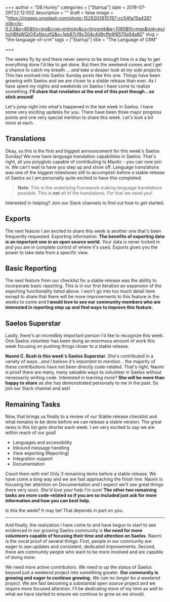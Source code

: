 +++
author = "DB Hurley"
categories = ["Startup"]
date = 2018-07-29T22:12:00Z
description = ""
draft = false
image = "https://images.unsplash.com/photo-1529203915787-cc54fa70a428?ixlib=rb-0.3.5&q=80&fm=jpg&crop=entropy&cs=tinysrgb&w=1080&fit=max&ixid=eyJhcHBfaWQiOjExNzczfQ&s=1eb67cf8c304c4d9cffe9f8570a54a80"
slug = "the-language-of-crm"
tags = ["Startup"]
title = "The Language of CRM"

+++


The weeks fly by and there never seems to be enough time in a day to get everything done I'd like to get done. But then the weekend comes and I get a chance to catch my breath ... _and take a deeper look at my side projects_. This has evolved into Saelos Sunday posts like this one. Things have been growing with Saelos and we are closer to a stable release than ever. As I have spent my nights and weekends on Saelos I have come to realize something. **I'll share that revelation at the end of this post though...so stick around!**

Let's jump right into what's happened in the last week in Saelos. I have some very exciting updates for you. There have been three major progress points and one very special mention to share this week. Let's look a bit more at each.

## Translations

Okay, so this is the first and biggest announcement for this week's Saelos Sunday! We now have language translation capabilities in Saelos. That's right, all you polyglots capable of contributing to Mautic - you can now join in. We can't wait to have you step up and show off. Language translations was one of the biggest milestones still to accomplish before a stable release of Saelos so I am personally quite excited to have this completed.

> **Note**: This is the underlying framework making language translations possible. This is **not** all of the translations. For that we need you!

Interested in helping? Join our Slack channels to find out how to get started.

## Exports

The next feature I am excited to share this week is another one that's been frequently requested. Exporting information. **The benefits of exporting data is an important one in an open source world.** Your data is never locked in and you are in complete control of where it's used. Exports gives you the power to take data from a specific view.

## Basic Reporting

The next feature from our checklist for a stable release was the ability to incorporate basic reporting. This is in our first iteration an expansion of the exporting functionality listed above. I won't go into too much detail here except to share that there will be more improvements to this feature in the weeks to come and **I would love to see our community members who are interested in reporting step up and find ways to improve this feature.**

## Saelos Superstar

Lastly, there's an incredibly important person I'd like to recognize this week. One Saelos volunteer has been doing an enormous amount of work this week focusing on pushing things closer to a stable release.

**Naomi C. Bush is this week's Saelos Superstar.** She's contributed in a variety of ways..._and_  _I believe it's important to mention .._ the majority of these contributions have not been directly code-related. That's right, Naomi is proof there are many, many valuable ways to volunteer in Saelos without necessarily writing code. Interested in learning more? **She will be more than happy to share** as she has demonstrated personally to me in the past. So join our Slack channel and ask!

## Remaining Tasks

Now, that brings us finally to a review of our Stable release checklist and what remains to be done before we can release a stable version. The great news is this list gets shorter each week. I am very excited to say we are within reach of our goal!

* Languages and accessibility
* Inbound message handling
* View exporting (Reporting)
* Integration support
* Documentation

Count them with me! Only 3 remaining items before a stable release. We have come a long way and we are fast approaching the finish line. Naomi is focusing her attention on Documentation and I expect we'll see great things there very soon. _She'd love your help I'm sure!_ **The other two remaining tasks are more code-related so if you are so included just ask for more information and how you can best help.**

Is this the week? It may be! That depends in part on you.

---

And finally, the realization I have come to and have begun to start to see evidenced in our growing Saelos community is **the need for more volunteers capable of focusing their time and attention on Saelos**. Naomi is the vocal proof of several things: First, people in our community are eager to see updates and consistent, dedicated improvements. Second, there are community people who want to be more involved and are capable of doing more.

We need more active contributors. We need to up the status of Saelos beyond just a weekend project into something greater. **Our community is growing and eager to continue growing.** _We can no longer be a weekend project._ We are fast becoming a substantial open source project and we require more focused attention. I'll be dedicating more of my time as well to what we have started to ensure we continue to grow as we should.

